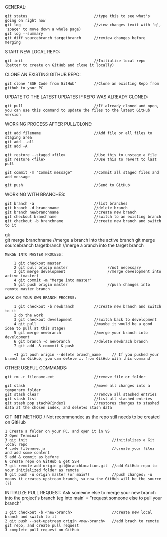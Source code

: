 GENERAL:

    git status                              //type this to see what's going on right now
    git log                                 //view changes (exit with 'q', 'space' to move down a whole page)
    git log --summary
    git diff sourcebranch targetbranch      //review changes before merging

START NEW LOCAL REPO:

    git init                                //Initialize local repo (better to create on GitHub and clone it locally)

CLONE AN EXISTING GITHUB REPO:

    git clone "SSH Code from GitHub"        //Clone an existing Repo from github to your PC

UPDATE TO THE LATEST UPDATES IF REPO WAS ALREADY CLONED:

    git pull                                //If already cloned and open, you can use this command to update the files to the latest GitHub version

WORKING PROCESS AFTER PULL/CLONE:

    git add filename                        //Add file or all files to staging area
    git add --all
    git add -A
    
    git restore --staged <file>             //Use this to unstage a file
    git restore <file>                      //Use this to revert to last pull

    git commit -m "Commit message"          //Commit all staged files and add message

    git push                                //Send to GitHub

WORKING WITH BRANCHES:

    git branch -a                           //list branches
    git branch -d branchname                //delete branch
    git branch newbranchname                //create new branch
    git checkout branchname                 //switch to an existing branch
    git checkout -b branchname              //create new branch and switch to it
gk  
    git merge branchname                    //merge a branch into the active branch
    git merge sourcebranch targetbranch     //merge a branch into the target branch

    MERGE INTO MASTER PROCESS:

        1 git checkout master
        2 git pull origin master                  //not necessary
        3 git merge development                   //merge development into active (master)
        4 git commit -m "Merge into master"       
        5 git push origin master                  //push changes into remote master branch
    
    WORK ON YOUR OWN BRANCH PROCESS:

        1 git checkout -b newbranch         //create new branch and switch to it
        2 do the work
        3 git checkout development          //switch back to development
        4 git pull                          //maybe it would be a good idea to pull at this stage?
        5 git merge newbranch               //merge your branch into development
        6 git branch -d newbranch           //delete newbrach branch
        7 git add- & commmit & push

        +1 git push origin --delete branch_name     // If you pushed your branch to GitHub, you can delete it from GitHub with this command

OTHER USEFUL COMMANDS:

    git rm -r filename.ext                  //remove file or folder

    git stash                               //move all changes into a temporary folder
    git stash clear                         //remove all stashed entries
    git stash list                          //list all stashed entries
    git stash pop stach@{index}             //restores changes to stashed data at the chosen index, and deletes stash data

GIT INIT METHOD / Not recommended as the repo still needs to be created on GitHub

    1 Create a folder on your PC, and open it in VS
    2 Open Terminal
    3 git init                                      //initializes a Git local repo
    4 code filename.js                              //create your files and add some content
    5 add & commit as before
    6 Create repo on GitHub & get SSH
    7 git remote add origin git@branchLocation.git  //add GitHub repo to your initialized folder as remote
    8 git push -u origin master (or main?)          //push changes; -u means it creates upstream branch, so now the GitHub will be the source (?)

INITIALIZE PULL REQUEST: Ask someone else to merge your new branch into the project's branch (eg into main) = "request someone else to pull your branch"

    1 git checkout -b <new-branch>                  //create new local branch and switch to it
    2 git push --set-upstream origin <new-branch>   //add brach to remote git repo, and create pull request
    3 complete pull request on GitHub